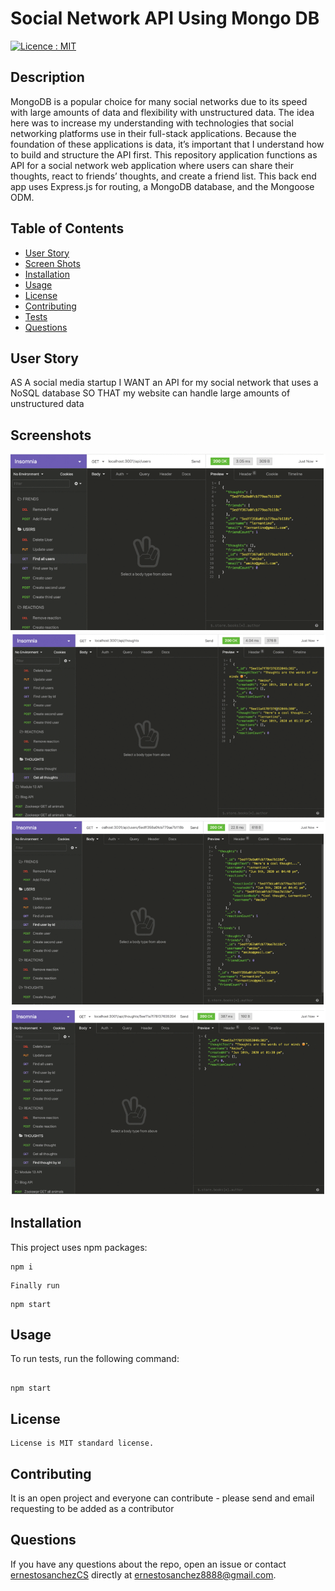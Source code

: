 # Social Network API Using Mongo DB

[![Licence : MIT](https://img.shields.io/badge/Licence-MIT-blue.svg)](https://opensource.org/licences/MIT)

## Description

MongoDB is a popular choice for many social networks due to its speed with large amounts of data and flexibility with unstructured data. The idea here was to increase my understanding with technologies that social networking platforms use in their full-stack applications. Because the foundation of these applications is data, it’s important that I understand how to build and structure the API first.
This repository application functions as API for a social network web application where users can share their thoughts, react to friends’ thoughts, and create a friend list. This back end app uses Express.js for routing, a MongoDB database, and the Mongoose ODM.

## Table of Contents

-   [User Story](#userstory)
-   [Screen Shots](#screenshots)
-   [Installation](#installation)
-   [Usage](#usage)
-   [License](#license)
-   [Contributing](#contributing)
-   [Tests](#tests)
-   [Questions](#questions)

## User Story

AS A social media startup
I WANT an API for my social network that uses a NoSQL database
SO THAT my website can handle large amounts of unstructured data

## Screenshots

![Screen Shot](./assets/images/getUsers.png)
![Screen Shot](./assets/images/getThoughts.png)
![Screen Shot](./assets/images/getSingleUser.png)
![Screen Shot](./assets/images/getSingleThought.png)

## Installation

This project uses npm packages:

```
npm i
```

```
Finally run
```

```
npm start
```

## Usage

To run tests, run the following command:

```

npm start

```

## License

    License is MIT standard license.

## Contributing

It is an open project and everyone can contribute - please send and email requesting to be added as a contributor

## Questions

If you have any questions about the repo, open an issue or contact [ernestosanchezCS](https://github.com/ernestosanchezCS/) directly at ernestosanchez8888@gmail.com.
